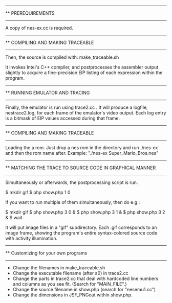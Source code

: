 **********************
** PREREQUIREMENTS
**********************

A copy of nes-ex.cc is required.

**********************
** COMPILING AND MAKING TRACEABLE
**********************

Then, the source is compiled with: make_traceable.sh

It invokes Intel's C++ compiler, and postprocesses the assembler output slightly
to acquire a fine-precision EIP listing of each expression within the program.


**********************
** RUNNING EMULATOR AND TRACING
**********************

Finally, the emulator is run using trace2.cc .
It will produce a logfile, nestrace2.log, for each frame of the emulator's video output.
Each log entry is a bitmask of EIP values accessed during that frame.

**********************
** COMPILING AND MAKING TRACEABLE
**********************

Loading the a rom.
Just drop a nes rom in the directory and run ./nes-ex and then the rom name after.
Example: "./nes-ex Super_Mario_Bros.nes"

**********************
** MATCHING THE TRACE TO SOURCE CODE IN GRAPHICAL MANNER
**********************

Simultaneously or afterwards, the postprocessing script is run.

$ mkdir gif
$ php show.php 1 0

If you want to run multiple of them simultaneously, then do e.g.:

$ mkdir gif
$ php show.php 3 0 &
$ php show.php 3 1 &
$ php show.php 3 2 &
$ wait

It will put image files in a "gif" subdirectory. Each .gif corresponds
to an image frame, showing the program's entire syntax-colored source
code with activity illumination.


**********************
** Customizing for your own programs
**********************

- Change the filenames in make_traceable.sh
- Change the executable filename (after a0) in trace2.cc
- Change the parts in trace2.cc that deal with hardcoded
  line numbers and columns as you see fit. (Search for "MAIN_FILE".)
- Change the source filename in show.php (search for "nesemu1.cc")
- Change the dimensions in JSF_PNGout within show.php.
